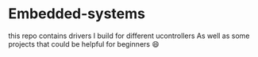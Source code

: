 # Embedded-systems
 this repo contains drivers I build for different ucontrollers As well as some projects that could be helpful for beginners 😄
